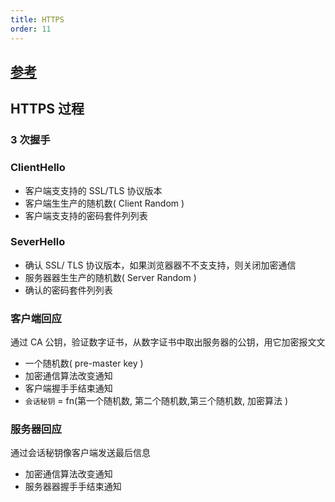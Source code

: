 ```yaml
---
title: HTTPS
order: 11
---
```


## [参考](https://zhuanlan.zhihu.com/p/26682342)

## HTTPS 过程

### 3 次握手

### ClientHello

- 客户端⽀支持的 SSL/TLS 协议版本
- 客户端⽣生产的随机数( Client Random )
- 客户端⽀支持的密码套件列列表

### SeverHello

- 确认 SSL/ TLS 协议版本，如果浏览器器不不⽀支持，则关闭加密通信
- 服务器器⽣生产的随机数( Server Random )
- 确认的密码套件列列表

### 客户端回应

通过 CA 公钥，验证数字证书，从数字证书中取出服务器的公钥，用它加密报⽂文

- 一个随机数( pre-master key )
- 加密通信算法改变通知
- 客户端握⼿手结束通知
- `会话秘钥` = fn(第一个随机数, 第二个随机数,第三个随机数, 加密算法 )

### 服务器回应

通过会话秘钥像客户端发送最后信息

- 加密通信算法改变通知
- 服务器器握⼿手结束通知
